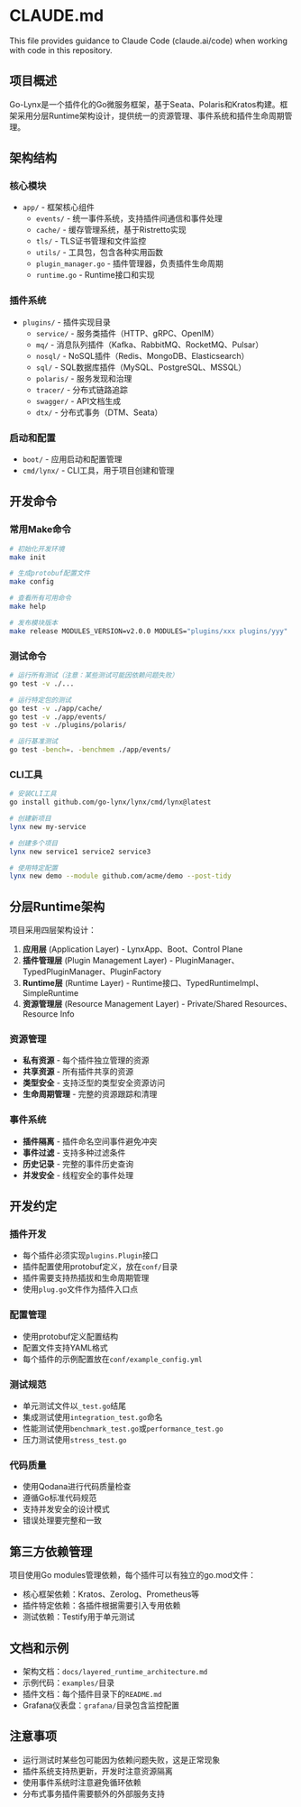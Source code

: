 # CLAUDE.md

This file provides guidance to Claude Code (claude.ai/code) when working with code in this repository.

## 项目概述

Go-Lynx是一个插件化的Go微服务框架，基于Seata、Polaris和Kratos构建。框架采用分层Runtime架构设计，提供统一的资源管理、事件系统和插件生命周期管理。

## 架构结构

### 核心模块
- `app/` - 框架核心组件
  - `events/` - 统一事件系统，支持插件间通信和事件处理
  - `cache/` - 缓存管理系统，基于Ristretto实现
  - `tls/` - TLS证书管理和文件监控
  - `utils/` - 工具包，包含各种实用函数
  - `plugin_manager.go` - 插件管理器，负责插件生命周期
  - `runtime.go` - Runtime接口和实现

### 插件系统
- `plugins/` - 插件实现目录
  - `service/` - 服务类插件（HTTP、gRPC、OpenIM）
  - `mq/` - 消息队列插件（Kafka、RabbitMQ、RocketMQ、Pulsar）
  - `nosql/` - NoSQL插件（Redis、MongoDB、Elasticsearch）
  - `sql/` - SQL数据库插件（MySQL、PostgreSQL、MSSQL）
  - `polaris/` - 服务发现和治理
  - `tracer/` - 分布式链路追踪
  - `swagger/` - API文档生成
  - `dtx/` - 分布式事务（DTM、Seata）

### 启动和配置
- `boot/` - 应用启动和配置管理
- `cmd/lynx/` - CLI工具，用于项目创建和管理

## 开发命令

### 常用Make命令
```bash
# 初始化开发环境
make init

# 生成protobuf配置文件 
make config

# 查看所有可用命令
make help

# 发布模块版本
make release MODULES_VERSION=v2.0.0 MODULES="plugins/xxx plugins/yyy"
```

### 测试命令
```bash
# 运行所有测试（注意：某些测试可能因依赖问题失败）
go test -v ./...

# 运行特定包的测试
go test -v ./app/cache/
go test -v ./app/events/
go test -v ./plugins/polaris/

# 运行基准测试
go test -bench=. -benchmem ./app/events/
```

### CLI工具
```bash
# 安装CLI工具
go install github.com/go-lynx/lynx/cmd/lynx@latest

# 创建新项目
lynx new my-service

# 创建多个项目
lynx new service1 service2 service3

# 使用特定配置
lynx new demo --module github.com/acme/demo --post-tidy
```

## 分层Runtime架构

项目采用四层架构设计：

1. **应用层** (Application Layer) - LynxApp、Boot、Control Plane
2. **插件管理层** (Plugin Management Layer) - PluginManager、TypedPluginManager、PluginFactory
3. **Runtime层** (Runtime Layer) - Runtime接口、TypedRuntimeImpl、SimpleRuntime
4. **资源管理层** (Resource Management Layer) - Private/Shared Resources、Resource Info

### 资源管理
- **私有资源** - 每个插件独立管理的资源
- **共享资源** - 所有插件共享的资源  
- **类型安全** - 支持泛型的类型安全资源访问
- **生命周期管理** - 完整的资源跟踪和清理

### 事件系统
- **插件隔离** - 插件命名空间事件避免冲突
- **事件过滤** - 支持多种过滤条件
- **历史记录** - 完整的事件历史查询
- **并发安全** - 线程安全的事件处理

## 开发约定

### 插件开发
- 每个插件必须实现`plugins.Plugin`接口
- 插件配置使用protobuf定义，放在`conf/`目录
- 插件需要支持热插拔和生命周期管理
- 使用`plug.go`文件作为插件入口点

### 配置管理
- 使用protobuf定义配置结构
- 配置文件支持YAML格式
- 每个插件的示例配置放在`conf/example_config.yml`

### 测试规范
- 单元测试文件以`_test.go`结尾
- 集成测试使用`integration_test.go`命名
- 性能测试使用`benchmark_test.go`或`performance_test.go`
- 压力测试使用`stress_test.go`

### 代码质量
- 使用Qodana进行代码质量检查
- 遵循Go标准代码规范
- 支持并发安全的设计模式
- 错误处理要完整和一致

## 第三方依赖管理

项目使用Go modules管理依赖，每个插件可以有独立的go.mod文件：
- 核心框架依赖：Kratos、Zerolog、Prometheus等
- 插件特定依赖：各插件根据需要引入专用依赖
- 测试依赖：Testify用于单元测试

## 文档和示例

- 架构文档：`docs/layered_runtime_architecture.md` 
- 示例代码：`examples/`目录
- 插件文档：每个插件目录下的`README.md`
- Grafana仪表盘：`grafana/`目录包含监控配置

## 注意事项

- 运行测试时某些包可能因为依赖问题失败，这是正常现象
- 插件系统支持热更新，开发时注意资源隔离
- 使用事件系统时注意避免循环依赖
- 分布式事务插件需要额外的外部服务支持